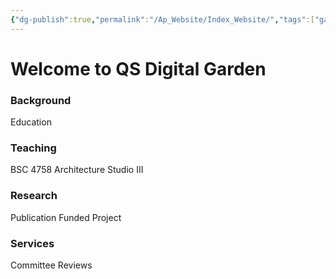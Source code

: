 ```yaml
---
{"dg-publish":true,"permalink":"/Ap_Website/Index_Website/","tags":["gardenEntry"]}
---
```


# Welcome to QS Digital Garden

### Background
Education
### Teaching
BSC 4758 Architecture Studio III
### Research
Publication
Funded Project
### Services
Committee
Reviews
